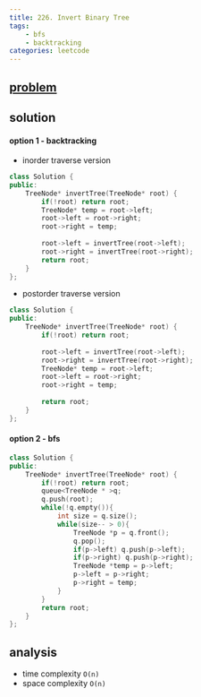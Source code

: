 ```yaml
---
title: 226. Invert Binary Tree
tags:  
    - bfs
    - backtracking
categories: leetcode
---
```





## [problem](https://leetcode.com/problems/invert-binary-tree/)

## solution 
#### option 1 - backtracking
- inorder traverse version 

```c++
class Solution {
public:
    TreeNode* invertTree(TreeNode* root) {
        if(!root) return root;
        TreeNode* temp = root->left;
        root->left = root->right;
        root->right = temp;
        
        root->left = invertTree(root->left);
        root->right = invertTree(root->right);
        return root;
    }
};
```

- postorder traverse version

```c++
class Solution {
public:
    TreeNode* invertTree(TreeNode* root) {
        if(!root) return root;
        
        root->left = invertTree(root->left);
        root->right = invertTree(root->right);
        TreeNode* temp = root->left;
        root->left = root->right;
        root->right = temp;
        
        return root;
    }
};
```

#### option 2 - bfs

```c++
class Solution {
public:
    TreeNode* invertTree(TreeNode* root) {
        if(!root) return root;
        queue<TreeNode * >q;
        q.push(root);
        while(!q.empty()){
            int size = q.size();
            while(size-- > 0){
                TreeNode *p = q.front();
                q.pop();
                if(p->left) q.push(p->left);
                if(p->right) q.push(p->right);
                TreeNode *temp = p->left;
                p->left = p->right;
                p->right = temp;
            }
        }
        return root;
    }
};
```
## analysis
- time complexity `O(n)`
- space complexity `O(n)`